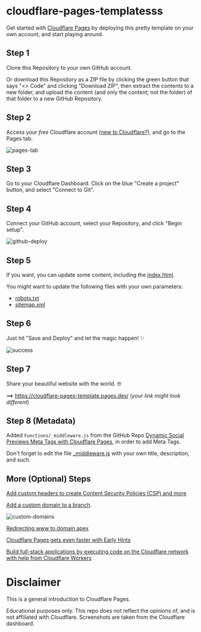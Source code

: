 # cloudflare-pages-templatesss

Get started with [Cloudflare Pages](https://pages.cloudflare.com/) by deploying this pretty template on your own account, and start playing around.

## Step 1

Clone this Repository to your own GitHub account. 

Or download this Repository as a ZIP file by clicking the green button that says "<> Code" and clicking "Download ZIP", then extract the contents to a new folder, and upload the content (and only the content; not the folder) of that folder to a new GitHub Repository.

## Step 2

Access your _free_ Cloudflare account ([new to Cloudflare?](https://developers.cloudflare.com/fundamentals/get-started/)), and go to the Pages tab.

![pages-tab](/img/readme-img/pages-tab.png)

## Step 3

Go to your Cloudflare Dashboard. Click on the blue "Create a project" button, and select "Connect to Git".

## Step 4

Connect your GitHub account, select your Repository, and click "Begin setup".

![github-deploy](/img/readme-img/github-deploy.png)

## Step 5

If you want, you can update some content, including the [index.html](index.html).

You might want to update the following files with your own parameters:
- [robots.txt](robots.txt)
- [sitemap.xml](sitemap.xml)

## Step 6

Just hit "Save and Deploy" and let the magic happen! ✨

![success](/img/readme-img/success.png)

## Step 7

Share your beautiful website with the world. 🤓

==> https://cloudflare-pages-template.pages.dev/ (_your link might look different_)

## Step 8 (Metadata)

Added `Functions/_middleware.js` from the GitHub Repo [Dynamic Social Previews Meta Tags with Cloudflare Pages](https://github.com/pew/cloudflare-pages-social-preview), in order to add Meta Tags.

Don't forget to edit the file [_middleware.js](functions/_middleware.js) with your own title, description, and such.

## More (Optional) Steps

[Add custom headers to create Content Security Policies (CSP) and more](https://developers.cloudflare.com/pages/platform/headers/)

[Add a custom domain to a branch](https://developers.cloudflare.com/pages/how-to/custom-branch-aliases/).

![custom-domains](/img/readme-img/custom-domains.png)

[Redirecting www to domain apex](https://developers.cloudflare.com/pages/how-to/www-redirect/)

[Cloudflare Pages gets even faster with Early Hints](https://blog.cloudflare.com/early-hints-on-cloudflare-pages/)

[Build full-stack applications by executing code on the Cloudflare network with help from Cloudflare Workers](https://developers.cloudflare.com/pages/platform/functions/)

# Disclaimer

This is a general introduction to Cloudflare Pages. 

Educational purposes only. This repo does not reflect the opinions of, and is not affiliated with Cloudflare. 
Screenshots are taken from the Cloudflare dashboard.
